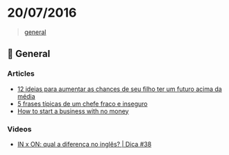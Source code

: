 
# 20/07/2016

> [general](#general)

## :beers: General

### Articles

- [12 ideias para aumentar as chances de seu filho ter um futuro acima da média](https://www.linkedin.com/pulse/12-ideias-para-aumentar-chances-de-seu-filho-ter-um-augusto-da-silva)
- [5 frases típicas de um chefe fraco e inseguro](https://www.linkedin.com/pulse/5-frases-t%C3%ADpicas-de-um-chefe-fraco-e-inseguro-fl%C3%A1vio-augusto-da-silva?trk=mp-reader-card)
- [How to start a business with no money](http://blog.slatepeak.com/how-to-start-a-business-with-no-money)

### Videos

- [IN x ON: qual a diferença no inglês? | Dica #38](https://www.youtube.com/watch?v=mcZxZgHEGiM)
